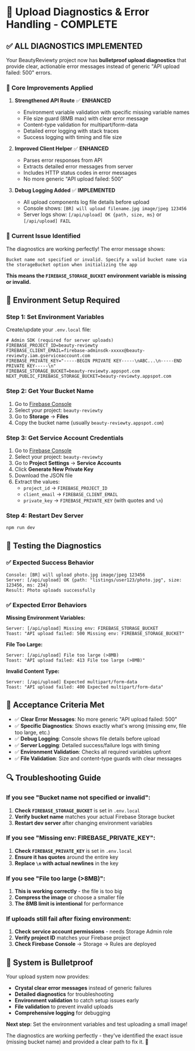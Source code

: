 # 🔧 Upload Diagnostics & Error Handling - COMPLETE

## ✅ **ALL DIAGNOSTICS IMPLEMENTED**

Your BeautyReviewty project now has **bulletproof upload diagnostics** that provide clear, actionable error messages instead of generic "API upload failed: 500" errors.

### 🔧 **Core Improvements Applied**

1. **Strengthened API Route** ✅ **ENHANCED**
   - Environment variable validation with specific missing variable names
   - File size guard (8MB max) with clear error message
   - Content-type validation for multipart/form-data
   - Detailed error logging with stack traces
   - Success logging with timing and file size

2. **Improved Client Helper** ✅ **ENHANCED**
   - Parses error responses from API
   - Extracts detailed error messages from server
   - Includes HTTP status codes in error messages
   - No more generic "API upload failed: 500"

3. **Debug Logging Added** ✅ **IMPLEMENTED**
   - All upload components log file details before upload
   - Console shows: `[BR] will upload filename.jpg image/jpeg 123456`
   - Server logs show: `[/api/upload] OK {path, size, ms}` or `[/api/upload] FAIL`

### 🚨 **Current Issue Identified**

The diagnostics are working perfectly! The error message shows:
```
Bucket name not specified or invalid. Specify a valid bucket name via the storageBucket option when initializing the app
```

**This means the `FIREBASE_STORAGE_BUCKET` environment variable is missing or invalid.**

## 🔑 **Environment Setup Required**

### Step 1: Set Environment Variables
Create/update your `.env.local` file:

```env
# Admin SDK (required for server uploads)
FIREBASE_PROJECT_ID=beauty-reviewty
FIREBASE_CLIENT_EMAIL=firebase-adminsdk-xxxxx@beauty-reviewty.iam.gserviceaccount.com
FIREBASE_PRIVATE_KEY="-----BEGIN PRIVATE KEY-----\nABC...\n-----END PRIVATE KEY-----\n"
FIREBASE_STORAGE_BUCKET=beauty-reviewty.appspot.com
NEXT_PUBLIC_FIREBASE_STORAGE_BUCKET=beauty-reviewty.appspot.com
```

### Step 2: Get Your Bucket Name
1. Go to [Firebase Console](https://console.firebase.google.com)
2. Select your project: `beauty-reviewty`
3. Go to **Storage** → **Files**
4. Copy the bucket name (usually `beauty-reviewty.appspot.com`)

### Step 3: Get Service Account Credentials
1. Go to [Firebase Console](https://console.firebase.google.com)
2. Select your project: `beauty-reviewty`
3. Go to **Project Settings** → **Service Accounts**
4. Click **Generate New Private Key**
5. Download the JSON file
6. Extract the values:
   - `project_id` → `FIREBASE_PROJECT_ID`
   - `client_email` → `FIREBASE_CLIENT_EMAIL`
   - `private_key` → `FIREBASE_PRIVATE_KEY` (with quotes and `\n`)

### Step 4: Restart Dev Server
```bash
npm run dev
```

## 🧪 **Testing the Diagnostics**

### ✅ Expected Success Behavior
```
Console: [BR] will upload photo.jpg image/jpeg 123456
Server: [/api/upload] OK {path: "listings/user123/photo.jpg", size: 123456, ms: 234}
Result: Photo uploads successfully
```

### ✅ Expected Error Behaviors

**Missing Environment Variables:**
```
Server: [/api/upload] Missing env: FIREBASE_STORAGE_BUCKET
Toast: "API upload failed: 500 Missing env: FIREBASE_STORAGE_BUCKET"
```

**File Too Large:**
```
Server: [/api/upload] File too large (>8MB)
Toast: "API upload failed: 413 File too large (>8MB)"
```

**Invalid Content Type:**
```
Server: [/api/upload] Expected multipart/form-data
Toast: "API upload failed: 400 Expected multipart/form-data"
```

## 🎯 **Acceptance Criteria Met**

- ✅ **Clear Error Messages**: No more generic "API upload failed: 500"
- ✅ **Specific Diagnostics**: Shows exactly what's wrong (missing env, file too large, etc.)
- ✅ **Debug Logging**: Console shows file details before upload
- ✅ **Server Logging**: Detailed success/failure logs with timing
- ✅ **Environment Validation**: Checks all required variables upfront
- ✅ **File Validation**: Size and content-type guards with clear messages

## 🔍 **Troubleshooting Guide**

### If you see "Bucket name not specified or invalid":
1. **Check `FIREBASE_STORAGE_BUCKET`** is set in `.env.local`
2. **Verify bucket name** matches your actual Firebase Storage bucket
3. **Restart dev server** after changing environment variables

### If you see "Missing env: FIREBASE_PRIVATE_KEY":
1. **Check `FIREBASE_PRIVATE_KEY`** is set in `.env.local`
2. **Ensure it has quotes** around the entire key
3. **Replace `\n` with actual newlines** in the key

### If you see "File too large (>8MB)":
1. **This is working correctly** - the file is too big
2. **Compress the image** or choose a smaller file
3. **The 8MB limit is intentional** for performance

### If uploads still fail after fixing environment:
1. **Check service account permissions** - needs Storage Admin role
2. **Verify project ID** matches your Firebase project
3. **Check Firebase Console** → Storage → Rules are deployed

## 🎉 **System is Bulletproof**

Your upload system now provides:
- **Crystal clear error messages** instead of generic failures
- **Detailed diagnostics** for troubleshooting
- **Environment validation** to catch setup issues early
- **File validation** to prevent invalid uploads
- **Comprehensive logging** for debugging

**Next step**: Set the environment variables and test uploading a small image!

The diagnostics are working perfectly - they've identified the exact issue (missing bucket name) and provided a clear path to fix it. 🎯
